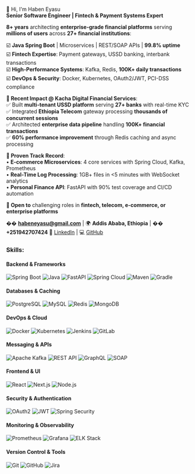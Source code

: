 👋 Hi, I'm Haben Eyasu  
**Senior Software Engineer | Fintech & Payment Systems Expert**  

**8+ years** architecting **enterprise-grade financial platforms** serving **millions of users** across **27+ financial institutions**:

☑️ **Java Spring Boot** | Microservices | REST/SOAP APIs | **99.8% uptime**  
☑️ **Fintech Expertise**: Payment gateways, USSD banking, interbank transactions  
☑️ **High-Performance Systems**: Kafka, Redis, **100K+ daily transactions**  
☑️ **DevOps & Security**: Docker, Kubernetes, OAuth2/JWT, PCI-DSS compliance  

**🚀 Recent Impact @ Kacha Digital Financial Services**:  
✅ Built **multi-tenant USSD platform** serving **27+ banks** with real-time KYC  
✅ Integrated **Ethiopia Telecom** gateway processing **thousands of concurrent sessions**  
✅ Architected **enterprise data pipeline** handling **100K+ financial transactions**  
✅ **60% performance improvement** through Redis caching and async processing  

**💼 Proven Track Record**:  
• **E-commerce Microservices**: 4 core services with Spring Cloud, Kafka, Prometheus  
• **Real-Time Log Processing**: 1GB+ files in <5 minutes with WebSocket analytics  
• **Personal Finance API**: FastAPI with 90% test coverage and CI/CD automation  

**🎯 Open to** challenging roles in **fintech, telecom, e-commerce, or enterprise platforms**  

�� **habeneyasu@gmail.com** | 🌍 **Addis Ababa, Ethiopia** | �� **+251942707424**
🔗 [LinkedIn](https://linkedin.com/in/habeneyasu) | 💻 [GitHub](https://github.com/habeneyasu)  

### Skills:
#### **Backend & Frameworks**
![Spring Boot](https://img.shields.io/badge/Spring%20Boot-6DB33F?style=for-the-badge&logo=spring)
![Java](https://img.shields.io/badge/Java-007396?style=for-the-badge&logo=java)
![FastAPI](https://img.shields.io/badge/FastAPI-009688?style=for-the-badge&logo=fastapi)
![Spring Cloud](https://img.shields.io/badge/Spring%20Cloud-6DB33F?style=for-the-badge&logo=spring)
![Maven](https://img.shields.io/badge/Maven-C71A36?style=for-the-badge&logo=apache-maven)
![Gradle](https://img.shields.io/badge/Gradle-02303A?style=for-the-badge&logo=gradle)

#### **Databases & Caching**
![PostgreSQL](https://img.shields.io/badge/PostgreSQL-316192?style=for-the-badge&logo=postgresql)
![MySQL](https://img.shields.io/badge/MySQL-4479A1?style=for-the-badge&logo=mysql)
![Redis](https://img.shields.io/badge/Redis-DC382D?style=for-the-badge&logo=redis)
![MongoDB](https://img.shields.io/badge/MongoDB-4EA94B?style=for-the-badge&logo=mongodb)

#### **DevOps & Cloud**
![Docker](https://img.shields.io/badge/Docker-2496ED?style=for-the-badge&logo=docker)
![Kubernetes](https://img.shields.io/badge/Kubernetes-326CE5?style=for-the-badge&logo=kubernetes)
![Jenkins](https://img.shields.io/badge/Jenkins-D24939?style=for-the-badge&logo=jenkins)
![GitLab](https://img.shields.io/badge/GitLab-FCA121?style=for-the-badge&logo=gitlab)

#### **Messaging & APIs**
![Apache Kafka](https://img.shields.io/badge/Apache%20Kafka-231F20?style=for-the-badge&logo=apache-kafka)
![REST API](https://img.shields.io/badge/REST%20API-02569B?style=for-the-badge&logo=swagger)
![GraphQL](https://img.shields.io/badge/GraphQL-E10098?style=for-the-badge&logo=graphql)
![SOAP](https://img.shields.io/badge/SOAP-FF6B6B?style=for-the-badge&logo=soap)

#### **Frontend & UI**
![React](https://img.shields.io/badge/React-61DAFB?style=for-the-badge&logo=react)
![Next.js](https://img.shields.io/badge/Next.js-000000?style=for-the-badge&logo=next.js)
![Node.js](https://img.shields.io/badge/Node.js-339933?style=for-the-badge&logo=node.js)

#### **Security & Authentication**
![OAuth2](https://img.shields.io/badge/OAuth2-EB5424?style=for-the-badge&logo=oauth)
![JWT](https://img.shields.io/badge/JWT-000000?style=for-the-badge&logo=json-web-tokens)
![Spring Security](https://img.shields.io/badge/Spring%20Security-6DB33F?style=for-the-badge&logo=spring)

#### **Monitoring & Observability**
![Prometheus](https://img.shields.io/badge/Prometheus-E6522C?style=for-the-badge&logo=prometheus)
![Grafana](https://img.shields.io/badge/Grafana-F46800?style=for-the-badge&logo=grafana)
![ELK Stack](https://img.shields.io/badge/ELK%20Stack-005571?style=for-the-badge&logo=elastic)

#### **Version Control & Tools**
![Git](https://img.shields.io/badge/Git-F05032?style=for-the-badge&logo=git)
![GitHub](https://img.shields.io/badge/GitHub-181717?style=for-the-badge&logo=github)
![Jira](https://img.shields.io/badge/Jira-0052CC?style=for-the-badge&logo=jira-software)


